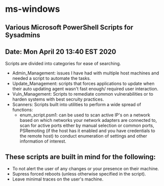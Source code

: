 # ms-windows
## Various Microsoft PowerShell Scripts for Sysadmins
## Date: Mon April 20 13:40 EST 2020

Scripts are divided into categories for ease of searching.
- Admin_Management: issues I have had with multiple  host machines and needed a script to automate the tasks.
- Update_Management: scripts that forces applications to update when their auto updating agent wasn't fast enough/ required user interaction.
- Vuln_Management: Scripts to remediate common vulnerabilities or to harden systems with best secruity practices.
- Scanners: Scripts built into utilities to perform a wide spread of functions:
    - enum_script.psm1: can be used to scan active IP's on a network based on which networks your network adapters are connected to, scan         for active ports either by manual selection or common ports, PSRemoting (if the host has it enabled and you have credentials to           the remote host) to conduct enumeration of settings and other information of interest.
 

## These scripts are built in mind for the following:
- To not alert the user of any changes or your presence on their machine.
- Supress forced reboots (unless otherwise specified in the script).
- Leave minimal traces on the user's machine.
